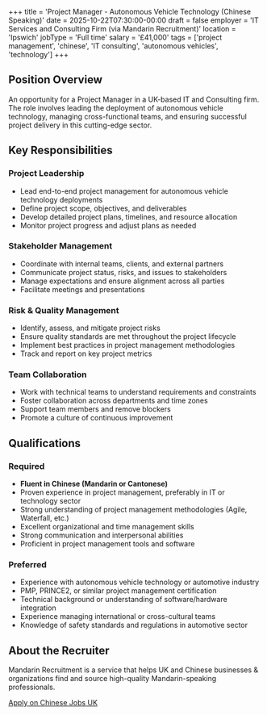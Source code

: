 +++
title = 'Project Manager - Autonomous Vehicle Technology (Chinese Speaking)'
date = 2025-10-22T07:30:00-00:00
draft = false
employer = 'IT Services and Consulting Firm (via Mandarin Recruitment)'
location = 'Ipswich'
jobType = 'Full time'
salary = '£41,000'
tags = ['project management', 'chinese', 'IT consulting', 'autonomous vehicles', 'technology']
+++

## Position Overview

An opportunity for a Project Manager in a UK-based IT and Consulting firm. The role involves leading the deployment of autonomous vehicle technology, managing cross-functional teams, and ensuring successful project delivery in this cutting-edge sector.

## Key Responsibilities

### Project Leadership
- Lead end-to-end project management for autonomous vehicle technology deployments
- Define project scope, objectives, and deliverables
- Develop detailed project plans, timelines, and resource allocation
- Monitor project progress and adjust plans as needed

### Stakeholder Management
- Coordinate with internal teams, clients, and external partners
- Communicate project status, risks, and issues to stakeholders
- Manage expectations and ensure alignment across all parties
- Facilitate meetings and presentations

### Risk & Quality Management
- Identify, assess, and mitigate project risks
- Ensure quality standards are met throughout the project lifecycle
- Implement best practices in project management methodologies
- Track and report on key project metrics

### Team Collaboration
- Work with technical teams to understand requirements and constraints
- Foster collaboration across departments and time zones
- Support team members and remove blockers
- Promote a culture of continuous improvement

## Qualifications

### Required
- **Fluent in Chinese (Mandarin or Cantonese)**
- Proven experience in project management, preferably in IT or technology sector
- Strong understanding of project management methodologies (Agile, Waterfall, etc.)
- Excellent organizational and time management skills
- Strong communication and interpersonal abilities
- Proficient in project management tools and software

### Preferred
- Experience with autonomous vehicle technology or automotive industry
- PMP, PRINCE2, or similar project management certification
- Technical background or understanding of software/hardware integration
- Experience managing international or cross-cultural teams
- Knowledge of safety standards and regulations in automotive sector

## About the Recruiter

Mandarin Recruitment is a service that helps UK and Chinese businesses & organizations find and source high-quality Mandarin-speaking professionals.

[Apply on Chinese Jobs UK](https://chinesejobs.uk)

